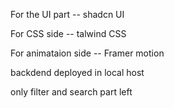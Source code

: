 For the UI part
  -- shadcn UI

For CSS side
 -- talwind CSS

For animataion side
   -- Framer motion

backdend deployed in local host

only filter and search part left